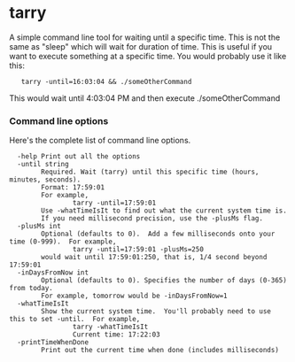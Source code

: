 # tarry
A simple command line tool for waiting until a specific time.  This is not the same as "sleep" which will wait for duration of time.
This is useful if you want to execute something at a specific time.  You would probably use it like this:

```
   tarry -until=16:03:04 && ./someOtherCommand
```

This would wait until 4:03:04 PM and then execute ./someOtherCommand


### Command line options
Here's the complete list of command line options.  
```
  -help Print out all the options
  -until string
        Required. Wait (tarry) until this specific time (hours, minutes, seconds).  
        Format: 17:59:01
        For example,
                tarry -until=17:59:01
        Use -whatTimeIsIt to find out what the current system time is.  
        If you need millisecond precision, use the -plusMs flag.
  -plusMs int
        Optional (defaults to 0).  Add a few milliseconds onto your time (0-999).  For example,
                tarry -until=17:59:01 -plusMs=250
        would wait until 17:59:01:250, that is, 1/4 second beyond 17:59:01
  -inDaysFromNow int
        Optional (defaults to 0). Specifies the number of days (0-365) from today.  
        For example, tomorrow would be -inDaysFromNow=1
  -whatTimeIsIt
        Show the current system time.  You'll probably need to use this to set -until.  For example,
                tarry -whatTimeIsIt
                Current time: 17:22:03
  -printTimeWhenDone
        Print out the current time when done (includes milliseconds)
              
```
